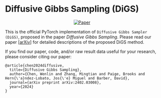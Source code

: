 # Diffusive Gibbs Sampling (DiGS)

<div align="center">

[![Paper](http://img.shields.io/badge/paper-arxiv.2402.03008-B31B1B.svg)](https://arxiv.org/abs/2402.03008)

</div>

This is the official PyTorch implementation of `Diffusive Gibbs Sampler (DiGS)`, proposed in the paper _Diffusive Gibbs Sampling_. Please read our paper [[arXiv](https://arxiv.org/abs/2402.03008)] for detailed descriptions of the proposed DiGS method. 

If you find our paper, code, and/or raw result data useful for your research, please consider citing our paper:

```
@article{chen2024diffusive,
  title={Diffusive Gibbs Sampling},
  author={Chen, Wenlin and Zhang, Mingtian and Paige, Brooks and Hern{\'a}ndez-Lobato, Jos{\'e} Miguel and Barber, David},
  journal={arXiv preprint arXiv:2402.03008},
  year={2024}
}
```